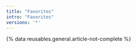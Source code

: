 ```yaml
---
title: "Favorites"
intro: "Favorites"
versions: '*'
---
```


{% data reusables.general.article-not-complete %}
